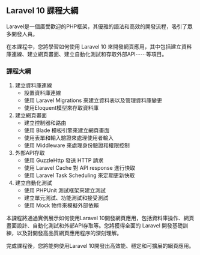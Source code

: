 ## Laravel 10 課程大綱

Laravel是一個廣受歡迎的PHP框架，其優雅的語法和高效的開發流程，吸引了眾多開發人員。

在本課程中，您將學習如何使用 Laravel 10 來開發網頁應用，其中包括建立資料庫連線、建立網頁畫面、建立自動化測試和存取外部API⋯⋯等項目。

### 課程大綱

1.  建立資料庫連線
    -   設置資料庫連線
    -   使用 Laravel Migrations 來建立資料表以及管理資料庫變更
    -   使用Eloquent模型來存取資料庫
2.  建立網頁畫面
    -   建立控制器和路由
    -   使用 Blade 模板引擎來建立網頁畫面
    -   使用表單和輸入驗證來處理使用者輸入
    -   使用 Middleware 來處理身份驗證和權限控制
3.  外部API存取
    -   使用 GuzzleHttp 發送 HTTP 請求
    -   使用 Laravel Cache 對 API response 進行快取
    -   使用 Laravel Task Scheduling 來定期更新快取
4.  建立自動化測試
    -   使用 PHPUnit 測試框架來建立測試
    -   建立單元測試、功能測試和接受測試
    -   使用 Mock 物件來模擬外部依賴

本課程將通過實例展示如何使用Laravel 10開發網頁應用，包括資料庫操作、網頁畫面設計、自動化測試和外部API存取等。您將獲得全面的 Laravel 開發基礎訓練，以及對開發高品質網頁應用程序的深刻理解。

完成課程後，您將能夠使用Laravel 10開發出高效能、穩定和可擴展的網頁應用。
